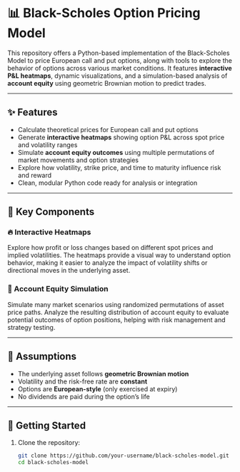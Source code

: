 # 📊 Black-Scholes Option Pricing Model

This repository offers a Python-based implementation of the Black-Scholes Model to price European call and put options, along with tools to explore the behavior of options across various market conditions. It features **interactive P&L heatmaps**, dynamic visualizations, and a simulation-based analysis of **account equity** using geometric Brownian motion to predict trades.

---

## ✨ Features

- Calculate theoretical prices for European call and put options  
- Generate **interactive heatmaps** showing option P&L across spot price and volatility ranges  
- Simulate **account equity outcomes** using multiple permutations of market movements and option strategies  
- Explore how volatility, strike price, and time to maturity influence risk and reward  
- Clean, modular Python code ready for analysis or integration  

---

## 📌 Key Components

### 🔥 Interactive Heatmaps
Explore how profit or loss changes based on different spot prices and implied volatilities. The heatmaps provide a visual way to understand option behavior, making it easier to analyze the impact of volatility shifts or directional moves in the underlying asset.

### 💼 Account Equity Simulation
Simulate many market scenarios using randomized permutations of asset price paths. Analyze the resulting distribution of account equity to evaluate potential outcomes of option positions, helping with risk management and strategy testing.

---

## 🧠 Assumptions

- The underlying asset follows **geometric Brownian motion**  
- Volatility and the risk-free rate are **constant**  
- Options are **European-style** (only exercised at expiry)  
- No dividends are paid during the option’s life  

---

## 🚀 Getting Started

1. Clone the repository:
   ```bash
   git clone https://github.com/your-username/black-scholes-model.git
   cd black-scholes-model
